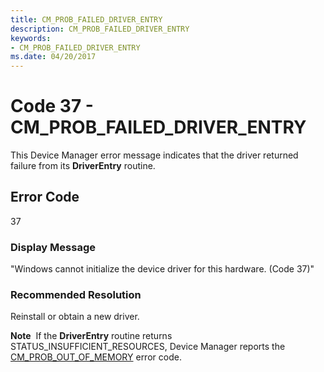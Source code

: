 ```yaml
---
title: CM_PROB_FAILED_DRIVER_ENTRY
description: CM_PROB_FAILED_DRIVER_ENTRY
keywords:
- CM_PROB_FAILED_DRIVER_ENTRY
ms.date: 04/20/2017
---
```


# Code 37 - CM_PROB_FAILED_DRIVER_ENTRY

This Device Manager error message indicates that the driver returned failure from its **DriverEntry** routine.

## Error Code

37

### Display Message

"Windows cannot initialize the device driver for this hardware. (Code 37)"

### Recommended Resolution

Reinstall or obtain a new driver.

**Note**  If the **DriverEntry** routine returns STATUS_INSUFFICIENT_RESOURCES, Device Manager reports the [CM_PROB_OUT_OF_MEMORY](cm-prob-out-of-memory.md) error code.
